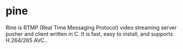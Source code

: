 # pine
Rine is RTMP (Real Time Messaging Protocol) video streaming server pusher and client written in C.  It is fast, easy to install, and supports H.264/265 AVC..
